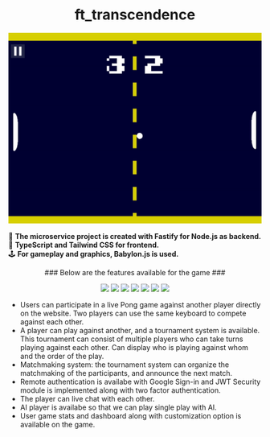 <h1 align="center">ft_transcendence</h1>

<p align="center">
  <img src="pong.gif" alt="alt text" />
</p>

<p>
  🚀 <strong>The microservice project is created with Fastify for Node.js as backend.</strong><br>
  🎨 <strong>TypeScript and Tailwind CSS for frontend.</strong><br>
  🕹️ <strong>For gameplay and graphics, Babylon.js is used.</strong>
</p>

<p align="center">
### Below are the features available for the game ###
</p>
<p align="center">
  <img src="https://img.shields.io/badge/🎮%20Live%20Pong%20Game-2%20Players%20Local%20Play-blueviolet" />
  <img src="https://img.shields.io/badge/🏆%20Tournament%20System-Multiplayer%20Matchmaking-brightgreen" />
  <img src="https://img.shields.io/badge/🤝%20Matchmaking%20Engine-Auto%20Player%20Pairing-yellowgreen" />
  <img src="https://img.shields.io/badge/🔐%20Authentication-Google%20%7C%20JWT%20%7C%202FA-critical" />
  <img src="https://img.shields.io/badge/💬%20Live%20Chat-Player%20Interaction%20in%20Game-blue" />
  <img src="https://img.shields.io/badge/🧠%20AI%20Player-Single%20Player%20Mode-lightgrey" />
  <img src="https://img.shields.io/badge/📊%20Stats%20%26%20Dashboard-Game%20Tracking%20%7C%20Customization-success" />
</p>


* Users can participate in a live Pong game against another player directly on the website. Two players can use the same keyboard to compete against each other.
* A player can play against another, and a tournament system is available. This tournament can consist of multiple players who can take turns playing against each other. Can display who is playing against whom and the order of the play.
* Matchmaking system: the tournament system can organize the matchmaking of the participants, and announce the next match.
* Remote authentication is availabe with Google Sign-in and JWT Security module is implemented along with two factor authentication.
* The player can live chat with each other.
* AI player is availabe so that we can play single play with AI.
* User game stats and dashboard along with customization option is available on the game.
